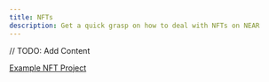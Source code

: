 ```yaml
---
title: NFTs
description: Get a quick grasp on how to deal with NFTs on NEAR
---
```


// TODO: Add Content

[Example NFT Project](https://github.com/near-examples/nft-tutorial)
